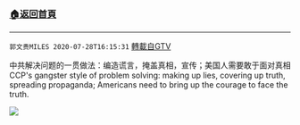 ﻿###  [:house:返回首頁](https://github.com/ourhimalayas/txt)
---

`郭文贵MILES 2020-07-28T16:15:31` [轉載自GTV](https://gtv.org/web/#/UserInfo/5e596957357cc612d35a8044)

中共解决问题的一贯做法：编造谎言，掩盖真相，宣传；美国人需要敢于面对真相
CCP's gangster style of problem solving: making up lies, covering up truth, spreading propaganda; Americans need to bring up the courage to face the truth.

[![](https://filegroup.gtv.org/cdn-cgi/image/width=600/https://filegroup.gtv.org/group2/default/20200728/16/15/1/d92ca7b08f3bb702c5538753658f92ec)](https://filegroup.gtv.org/group2/default/20200728/16/15/1/4ebe473bd3ca7c57decb4da6815765a4.mp4)